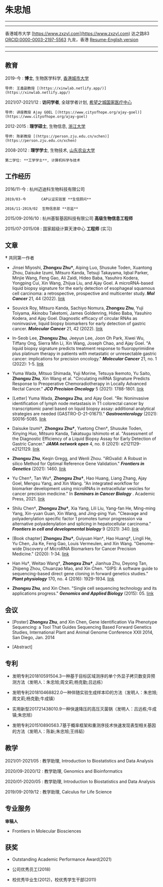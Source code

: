 朱忠旭
==================

----

--------------------   ------------------------------
香港城市大学                  [https://www.zxzyl.com](https://www.zxzyl.com)
达之路83                  [ORCID:0000-0003-2197-5563](https://orcid.org/0000-0003-2197-5563)
九龙，香港                   [Resume-English version](https://md.zxzyl.com/resume/index.html)
--------------------   ------------------------------

----

教育
---------

2019-今
:   **博士**, 生物医学科学, [香港城市大学](https://www.cityu.edu.hk)
    
    导师: 王鑫副教授 [(https://xinwlab.netlify.app/)](https://xinwlab.netlify.app/)

2021/07-2021/12
:   **访问学者**, 全球学者计划, [希望之城国家医疗中心](https://www.cityofhope.org/homepage)
    
    导师: 讲座教授 Ajay GOEL [(https://www.cityofhope.org/ajay-goel)](https://www.cityofhope.org/ajay-goel)

2012-2015
:   **理学硕士**, 生物信息, [浙江大学](https://www.zju.edu.cn)

    导师: 陈新教授 [(https://person.zju.edu.cn/xchen)](https://person.zju.edu.cn/xchen)

2008-2012
:   **理学学士**, 生物技术, [山东农业大学](https://www.sdau.edu.cn)

    第二学位: **工学学士**, 计算机科学与技术

工作经历
----------

2016/11-今
:   杭州迈迪科生物科技有限公司

    2019/03-今       CAP认证实验室 **生信顾问**

    2016/11-2019/02  生物信息部 **总监** 

2015/09-2016/10
:   杭州基智基因科技有限公司  **高级生物信息工程师**

2015/07-2015/08
:   国家超级计算天津中心  **工程师** (实习)

文章
------------

**†** 共同第一作者

* Jinsei Miyoshi, **Zhongxu Zhu†**, Aiping Luo, Shusuke Toden, Xuantong Zhou, Daisuke Izumi, Mitsuro Kanda, Tetsuji Takayama, Iqbal Parker, Minjie Wang, Feng Gao, Ali Zaidi, Hideo Baba, Yasuhiro Kodera, Yongping Cui, Xin Wang, Zhijua Liu, and Ajay Goel. A microRNA-based liquid biopsy signature for the early detection of esophageal squamous cell carcinoma: a retrospective, prospective and multicenter study. ***Mol Cancer*** 21, 44 (2022). [link](https://doi.org/10.1186/s12943-022-01507-x)

* Souvick Roy, Mitsuro Kanda, Sachiyo Nomura, **Zhongxu Zhu**, Yuji Toiyama, Akinobu Taketomi, James Goldenring, Hideo Baba, Yasuhiro Kodera, and Ajay Goel. Diagnostic efficacy of circular RNAs as noninvasive, liquid biopsy biomarkers for early detection of gastric cancer. ***Molecular Cancer*** 21, 42 (2022). [link](https://doi.org/10.1186/s12943-022-01527-7)

* In-Seob Lee, **Zhongxu Zhu**, Jeeyun Lee, Joon Oh Park, Xiwei Wu, Tiffany Ong, Sierra Min Li, Xin Wang, Joseph Chao, and Ajay Goel. "A liquid biopsy signature predicts treatment response to fluoropyrimidine plus platinum therapy in patients with metastatic or unresectable gastric cancer: implications for precision oncology." ***Molecular Cancer*** 21, no. 1 (2022): 1-5. [link](https://doi.org/10.1186/s12943-021-01483-8)

* Yuma Wada, Mitsuo Shimada, Yuji Morine, Tetsuya Ikemoto, Yu Saito, **Zhongxu Zhu**, Xin Wang et al. "Circulating miRNA Signature Predicts Response to Preoperative Chemoradiotherapy in Locally Advanced Rectal Cancer." ***JCO Precision Oncology*** 5 (2021): 1788-1801. [link](https://doi.org/10.1200/PO.21.00015)

* [Letter] Yuma Wada, **Zhongxu Zhu**, and Ajay Goel. "Re: Noninvasive identification of lymph node metastasis in T1 colorectal cancer by transcriptomic panel based on liquid biopsy assay: additional analytical strategies are needed (GASTRO-D-21-01671)." ***Gastroenterology*** (2021): S0016-5085. [link](https://doi.org/10.1053/j.gastro.2021.09.013)

* Daisuke Izumi†, **Zhongxu Zhu†**, Yuetong Chen†, Shusuke Toden, Xinying Huo, Mitsuro Kanda, Takatsugu Ishimoto et al. "Assessment of the Diagnostic Efficiency of a Liquid Biopsy Assay for Early Detection of Gastric Cancer." ***JAMA network open*** 4, no. 8 (2021): e2121129-e2121129. [link](https://doi.org/10.1001/jamanetworkopen.2021.21129)

* **Zhongxu Zhu**, Keqin Gregg, and Wenli Zhou. "iRGvalid: A Robust in silico Method for Optimal Reference Gene Validation." ***Frontiers in Genetics*** (2021): 1460. [link](https://doi.org/10.3389/fgene.2021.716653)

* Yu Chen†, Tan Wu†, **Zhongxu Zhu†**, Hao Huang, Liang Zhang, Ajay Goel, Mengsu Yang, and Xin Wang. "An integrated workflow for biomarker development using microRNAs in extracellular vesicles for cancer precision medicine." In ***Seminars in Cancer Biology*** . Academic Press, 2021. [link](https://doi.org/10.1016/j.semcancer.2021.03.011)

* Shilu Chen†, **Zhongxu Zhu†**, Xia Yang, Lili Liu, Yang-fan He, Ming-ming Yang, Xin-yuan Guan, Xin Wang, and Jing-ping Yun. "Cleavage and polyadenylation specific factor 1 promotes tumor progression via alternative polyadenylation and splicing in hepatocellular carcinoma." ***Frontiers in cell and developmental biology*** 9 (2021): 340. [link](https://doi.org/10.3389/fcell.2021.616835)

* [Book chapter] **Zhongxu Zhu†**, Guiyuan Han†, Hao Huang†, Lingli He, Yu Chen, Jia Ke, Feng Gao, Louis Vermeulen, and Xin Wang. "Genome-wide Discovery of MicroRNA Biomarkers for Cancer Precision Medicine." (2020): 1-34. [link](https://doi.org/10.1039/9781788019958-00001)

* Han Hu†, Weitao Wang†, **Zhongxu Zhu†**, Jianhua Zhu, Deyong Tan, Zhipeng Zhou, Chuanzao Mao, and Xin Chen. "GIPS: A software guide to sequencing-based direct gene cloning in forward genetics studies." ***Plant physiology*** 170, no. 4 (2016): 1929-1934. [link](http://dx.doi.org/10.1104/pp.15.01327)

* **Zhongxu Zhu**, and Xin Chen. "Single cell sequencing technology and its applications progress." ***Genomics and Applied Biology*** (2015): 05. [link](http://dx.doi.org/10.13417/j.gab.034.000902)

会议
----------------------

* [Poster] **Zhongxu Zhu**, and Xin Chen, Gene Identification Via Phenotype Sequencing: a Tool That Guides Sequencing Based Forward Genetics Studies, International Plant and Animal Genome Conference XXII 2014, San Diego, Jan. 2014

* [Abstract]

专利
-------

* 发明专利201810591504.3一种基于目标区域测序的单个外显子拷贝数变异预测方法（发明人：朱忠旭;周文莉;杨克勤;吕远栋）

* 发明专利201810468822.0一种伴随实验生成样本ID的方法（发明人：朱忠旭;周文莉;杨克勤;牛成镇）

* 实用新型201721438010.9一种快速降压的高压灭菌锅（发明人：吕远栋;牛成镇;朱忠旭）

* 发明专利201510890563.7基于概率框架和重测序技术快速发现表型相关基因的方法（发明人：陈新;朱忠旭;王纬韬）

教学
--------

2021/01-2021/05
:    教学助理, Introduction to Biostatistics and Data Analysis

2020/09-2020/12
:    教学助理, Genomics and Bioinformatics

2020/01-2020/05
:    教学助理, Introduction to Biostatistics and Data Analysis

2019/09-2019/12
:    教学助理, Calculus for Life Science


专业服务
---------------------

**审稿人**

* Frontiers in Molecular Biosciences

获奖
-----------------

* Outstanding Academic Performance Award(2021)

* 公司优秀员工(2018)

* 校优秀毕业生(2012)，校优秀学生干部(2011)


